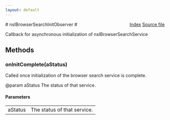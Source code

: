 ```yaml
---
layout: default
---
```

<div class='links' style='float:right'><a href="../index.html">Index</a>
<a href="http://dxr.mozilla.org/mozilla-central/source/netwerk/base/public/nsIBrowserSearchService.idl">Source file</a>
</div>
# nsIBrowserSearchInitObserver #
  
Callback for asynchronous initialization of nsIBrowserSearchService  
  

## Methods ##

### onInitComplete(aStatus) ###
  
Called once initialization of the browser search service is complete.  
  
@param aStatus The status of that service.  
  

#### Parameters ####

<table>

<tr>
<td>aStatus</td>
<td>The status of that service.  
</td>
</tr>

</table>
